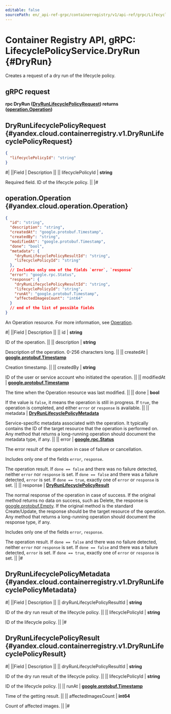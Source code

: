 ```yaml
---
editable: false
sourcePath: en/_api-ref-grpc/containerregistry/v1/api-ref/grpc/LifecyclePolicy/dryRun.md
---
```


# Container Registry API, gRPC: LifecyclePolicyService.DryRun {#DryRun}

Creates a request of a dry run of the lifecycle policy.

## gRPC request

**rpc DryRun ([DryRunLifecyclePolicyRequest](#yandex.cloud.containerregistry.v1.DryRunLifecyclePolicyRequest)) returns ([operation.Operation](#yandex.cloud.operation.Operation))**

## DryRunLifecyclePolicyRequest {#yandex.cloud.containerregistry.v1.DryRunLifecyclePolicyRequest}

```json
{
  "lifecyclePolicyId": "string"
}
```

#|
||Field | Description ||
|| lifecyclePolicyId | **string**

Required field. ID of the lifecycle policy. ||
|#

## operation.Operation {#yandex.cloud.operation.Operation}

```json
{
  "id": "string",
  "description": "string",
  "createdAt": "google.protobuf.Timestamp",
  "createdBy": "string",
  "modifiedAt": "google.protobuf.Timestamp",
  "done": "bool",
  "metadata": {
    "dryRunLifecyclePolicyResultId": "string",
    "lifecyclePolicyId": "string"
  },
  // Includes only one of the fields `error`, `response`
  "error": "google.rpc.Status",
  "response": {
    "dryRunLifecyclePolicyResultId": "string",
    "lifecyclePolicyId": "string",
    "runAt": "google.protobuf.Timestamp",
    "affectedImagesCount": "int64"
  }
  // end of the list of possible fields
}
```

An Operation resource. For more information, see [Operation](/docs/api-design-guide/concepts/operation).

#|
||Field | Description ||
|| id | **string**

ID of the operation. ||
|| description | **string**

Description of the operation. 0-256 characters long. ||
|| createdAt | **[google.protobuf.Timestamp](https://developers.google.com/protocol-buffers/docs/reference/google.protobuf#timestamp)**

Creation timestamp. ||
|| createdBy | **string**

ID of the user or service account who initiated the operation. ||
|| modifiedAt | **[google.protobuf.Timestamp](https://developers.google.com/protocol-buffers/docs/reference/google.protobuf#timestamp)**

The time when the Operation resource was last modified. ||
|| done | **bool**

If the value is `false`, it means the operation is still in progress.
If `true`, the operation is completed, and either `error` or `response` is available. ||
|| metadata | **[DryRunLifecyclePolicyMetadata](#yandex.cloud.containerregistry.v1.DryRunLifecyclePolicyMetadata)**

Service-specific metadata associated with the operation.
It typically contains the ID of the target resource that the operation is performed on.
Any method that returns a long-running operation should document the metadata type, if any. ||
|| error | **[google.rpc.Status](https://cloud.google.com/tasks/docs/reference/rpc/google.rpc#status)**

The error result of the operation in case of failure or cancellation.

Includes only one of the fields `error`, `response`.

The operation result.
If `done == false` and there was no failure detected, neither `error` nor `response` is set.
If `done == false` and there was a failure detected, `error` is set.
If `done == true`, exactly one of `error` or `response` is set. ||
|| response | **[DryRunLifecyclePolicyResult](#yandex.cloud.containerregistry.v1.DryRunLifecyclePolicyResult)**

The normal response of the operation in case of success.
If the original method returns no data on success, such as Delete,
the response is [google.protobuf.Empty](https://developers.google.com/protocol-buffers/docs/reference/google.protobuf#google.protobuf.Empty).
If the original method is the standard Create/Update,
the response should be the target resource of the operation.
Any method that returns a long-running operation should document the response type, if any.

Includes only one of the fields `error`, `response`.

The operation result.
If `done == false` and there was no failure detected, neither `error` nor `response` is set.
If `done == false` and there was a failure detected, `error` is set.
If `done == true`, exactly one of `error` or `response` is set. ||
|#

## DryRunLifecyclePolicyMetadata {#yandex.cloud.containerregistry.v1.DryRunLifecyclePolicyMetadata}

#|
||Field | Description ||
|| dryRunLifecyclePolicyResultId | **string**

ID of the dry run result of the lifecycle policy. ||
|| lifecyclePolicyId | **string**

ID of the lifecycle policy. ||
|#

## DryRunLifecyclePolicyResult {#yandex.cloud.containerregistry.v1.DryRunLifecyclePolicyResult}

#|
||Field | Description ||
|| dryRunLifecyclePolicyResultId | **string**

ID of the dry run result of the lifecycle policy. ||
|| lifecyclePolicyId | **string**

ID of the lifecycle policy. ||
|| runAt | **[google.protobuf.Timestamp](https://developers.google.com/protocol-buffers/docs/reference/google.protobuf#timestamp)**

Time of the getting result. ||
|| affectedImagesCount | **int64**

Count of affected images. ||
|#